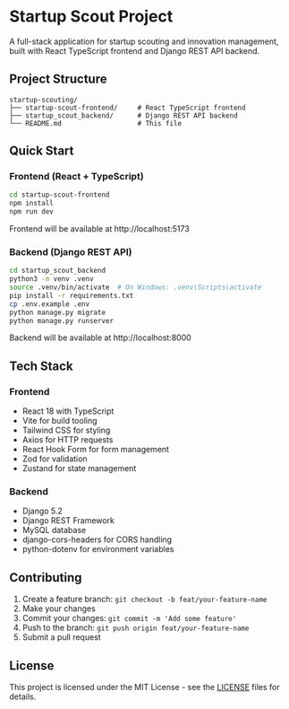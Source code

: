# Startup Scout Project

A full-stack application for startup scouting and innovation management, built with React TypeScript frontend and Django REST API backend.

## Project Structure

```
startup-scouting/
├── startup-scout-frontend/     # React TypeScript frontend
├── startup_scout_backend/      # Django REST API backend
└── README.md                   # This file
```

## Quick Start

### Frontend (React + TypeScript)
```bash
cd startup-scout-frontend
npm install
npm run dev
```
Frontend will be available at http://localhost:5173

### Backend (Django REST API)
```bash
cd startup_scout_backend
python3 -m venv .venv
source .venv/bin/activate  # On Windows: .venv\Scripts\activate
pip install -r requirements.txt
cp .env.example .env
python manage.py migrate
python manage.py runserver
```
Backend will be available at http://localhost:8000

## Tech Stack

### Frontend
- React 18 with TypeScript
- Vite for build tooling
- Tailwind CSS for styling
- Axios for HTTP requests
- React Hook Form for form management
- Zod for validation
- Zustand for state management

### Backend
- Django 5.2
- Django REST Framework
- MySQL database
- django-cors-headers for CORS handling
- python-dotenv for environment variables

## Contributing

1. Create a feature branch: `git checkout -b feat/your-feature-name`
2. Make your changes
3. Commit your changes: `git commit -m 'Add some feature'`
4. Push to the branch: `git push origin feat/your-feature-name`
5. Submit a pull request

## License

This project is licensed under the MIT License - see the [LICENSE](LICENSE) files for details.
